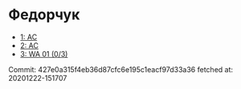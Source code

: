 # Федорчук
- [1: AC](1.md)
- [2: AC](2.md)
- [3: WA 01 (0/3)](3.md)

Commit: 427e0a315f4eb36d87cfc6e195c1eacf97d33a36
 fetched at: 20201222-151707
